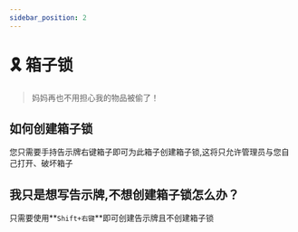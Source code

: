 ```yaml
---
sidebar_position: 2
---
```


# 🎗 箱子锁
> 妈妈再也不用担心我的物品被偷了！

## 如何创建箱子锁

您只需要手持告示牌右键箱子即可为此箱子创建箱子锁,这将只允许管理员与您自己打开、破坏箱子

## 我只是想写告示牌,不想创建箱子锁怎么办？

只需要使用**`Shift+右键`**即可创建告示牌且不创建箱子锁
